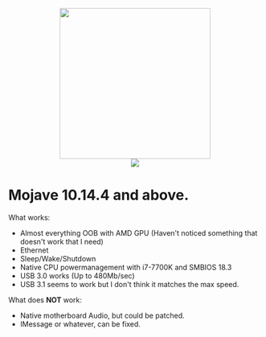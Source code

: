 <p align="center">
    <img src = "https://is3-ssl.mzstatic.com/image/thumb/Purple123/v4/6a/eb/3a/6aeb3ad3-7210-7035-6027-b256514de631/DarkProductPageIcon.png/1200x630bb.png" height="300" width="300"> <br \>
    <img src = "https://upload.wikimedia.org/wikipedia/commons/thumb/c/c0/MacOS_Mojave_wordmark.svg/512px-MacOS_Mojave_wordmark.svg.png">

</p>

# Mojave 10.14.4 and above.

What works:
* Almost everything OOB with AMD GPU (Haven't noticed something that doesn't work that I need)
* Ethernet
* Sleep/Wake/Shutdown
* Native CPU powermanagement with i7-7700K and SMBIOS 18.3
* USB 3.0 works (Up to 480Mb/sec)
* USB 3.1 seems to work but I don't think it matches the max speed.

What does **NOT** work:
* Native motherboard Audio, but could be patched.
* IMessage or whatever, can be fixed.